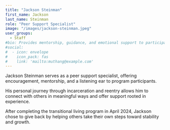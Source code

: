 ```yaml
---
title: "Jackson Steinman"
first_name: Jackson
last_name: Steinman
role: "Peer Support Specialist"
image: "/images/jackson-steinman.jpeg"
user_groups:
  - Staff
#bio: Provides mentorship, guidance, and emotional support to participants, using lived experience with incarceration and successful reentry to foster connection and encouragement.
#social:
#  - icon: envelope
#    icon_pack: fas
#    link: 'mailto:muthang@example.com'
---
```


Jackson Steinman serves as a peer support specialist, offering encouragement, mentorship, and a listening ear to program participants. 

His personal journey through incarceration and reentry allows him to connect with others in meaningful ways and offer support rooted in experience. 

After completing the transitional living program in April 2024, Jackson chose to give back by helping others take their own steps toward stability and growth.

